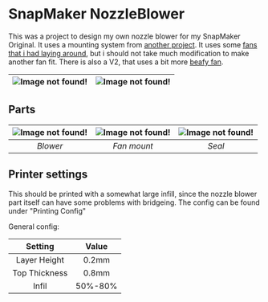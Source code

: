 # SnapMaker NozzleBlower

This was a project to design my own nozzle blower for my SnapMaker Original. It uses a mounting system from [another project](https://github.com/kris701/SnapMaker-Toolhead-Extensions). It uses some [fans that i had laying around](https://www.ebay.com/itm/1pc-Brushless-DC-Cooling-Blower-Fan-40mm-4010S-50x40x10mm-5V-12V-24V-2pin-Fan/163328189370?hash=item26071e63ba:g:Rv4AAOSwQPlV9isk), but i should not take much modification to make another fan fit. There is also a V2, that uses a bit more [beafy fan](https://www.ebay.com/itm/12V-DC-50mm-Blower-Cooling-Fan-5015-Extruder-For-RepRap-3D-Printer/133143555567?ssPageName=STRK%3AMEBIDX%3AIT&_trksid=p2060353.m2749.l2649).

| ![Image not found!](https://dub01pap001files.storage.live.com/y4mGxMY7LxPGJEFXPZp-ondBXdHFSzFnzy15ouYDCSw9kBE85QfOR4GiItqprxGbzj7ya5TkwGhDdw_0WoEdsycFFlQVUIKFIyL0OIJz56KNMZzt3uTP3DMz7_NEOBvv0F51NBG5rMWZ7Q3V8HF8tyVJO9aiLcKsWM8BGgW9lqEZSDf201mn36enBuxlPDulS1U?width=2313&height=1311&cropmode=none) | ![Image not found!](https://dub01pap001files.storage.live.com/y4miKGOzii7SSRB8wtm0ey_bJwTihk8hrpq-fSNPnTHkuwO3Ai7uM-uVRB0JxSPakFPBSFKhMxXUz1F35MRGMxlt1PrX1nJJ0NaKgRxoAcxoVZ568LwA1BA59tTYjZ1zM3yVrkPfUe-2t8DboD2-i-Bm09kejixnjCsDBP1EslNqYId9q2FsFfQm4tDVlSBUdGX?width=1453&height=1393&cropmode=none) |
|:---:|:---:|

## Parts
| ![Image not found!](https://dub01pap001files.storage.live.com/y4m4d3zWgwlPw22FhRIMQoBkDEvCIRA2YNd52LNt68tLOKWfyXJVPEZiXDihuxM4OyG39I9GK3yT9qFQPrDTlE4oAbkKph2yqR6amEvaveuhVjefJUETiZOQ0thYt1KX3C9C814-zhCQsh1F2SKDU16wmWsAvj86rf7DCuoe2xy-kUbeisIen75oLn8CyQoUHFn?width=1066&height=620&cropmode=none) | ![Image not found!](https://dub01pap001files.storage.live.com/y4mWbAfV_8yQh1EmFjU6HRNGxrAQ78YgDfRpsrA37ivZ-ZSVhLq7ASrIb1ciJ-k2E-7R2e_odyHuaCv2JoiWgBQ3f46_gsFZ4R6NoYoMmRcHwPtpW2U9N4jxjUHdcBAIX93KBD7Ka_5s8vIGGm_t3UfR64Dp_jh2l9wrunX-q710Knjnd3hepRD02foFb6tH_wm?width=703&height=600&cropmode=none) | ![Image not found!](https://dub01pap001files.storage.live.com/y4mUV7Et8U2kSawqmITtmh5t3L8fTja1x-u5S28LcMdBrdIlmxPrTh_U4nfuJMEgM13SVA05DV43RSgW0rxqdG3omTgLBL8bQoRgQ-BUnwAA9edvmGAv-98x2nJnjsQ80XOOaKjK1guKZmx3tC1YjIzwSFmYHPLm1hobm2XzAiuCLz64_brVGTWWv3iF9J4n7Ad?width=667&height=447&cropmode=none) |
|:---:|:---:|:---:|
| *Blower* | *Fan mount* | *Seal* |

## Printer settings

This should be printed with a somewhat large infill, since the nozzle blower part itself can have some problems with bridgeing.
The config can be found under "Printing Config"

General config:

|Setting|Value|
|:---:|:---:|
| Layer Height |0.2mm |
| Top Thickness |0.8mm |
| Infil |50%-80% |
